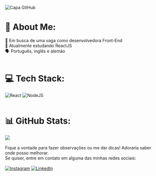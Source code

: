  ![Capa GitHub](https://user-images.githubusercontent.com/99916975/218282925-09a4a175-3c63-4778-b476-ec14dacba292.png)


# 💫 About Me:
  
🔭  Em busca de uma vaga como desenvolvedora Front-End
<br>
🌱 Atualmente estudando ReactJS
<br>
🗣 Português, inglês e alemão  
</br> 
 
# 💻 Tech Stack:
 ![React](https://img.shields.io/badge/react-%2320232a.svg?style=flat&logo=react&logoColor=%2361DAFB) ![NodeJS](https://img.shields.io/badge/node.js-6DA55F?style=flat&logo=node.js&logoColor=white)    
 </br> 
 
# 📊 GitHub Stats:
![](https://github-readme-stats.vercel.app/api/top-langs/?username=thaisbbreder&theme=midnight-purple&hide_border=false&include_all_commits=false&count_private=true&layout=compact)
</br> </br> 
Fique a vontade para fazer observações ou me dar dicas! Adoraria saber onde posso melhorar.<br>
  Se quiser, entre em contato em alguma das minhas redes sociais:</br> </br> [![Instagram](https://img.shields.io/badge/Instagram-%23E4405F.svg?logo=Instagram&logoColor=white)](https://instagram.com/thaisbbreder) [![LinkedIn](https://img.shields.io/badge/LinkedIn-%230077B5.svg?logo=linkedin&logoColor=white)](https://linkedin.com/in/thaisbbreder)  

<!-- Proudly created with GPRM ( https://gprm.itsvg.in ) -->
